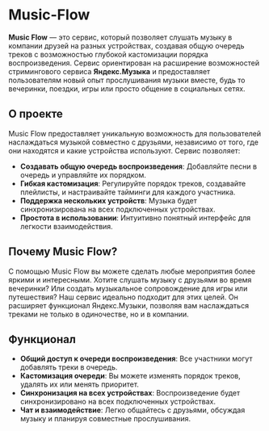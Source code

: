 # Music-Flow
**Music Flow** — это сервис, который позволяет слушать музыку в компании друзей на разных устройствах, создавая общую очередь треков с возможностью глубокой кастомизации порядка воспроизведения. Сервис ориентирован на расширение возможностей стримингового сервиса **Яндекс.Музыка** и предоставляет пользователям новый опыт прослушивания музыки вместе, будь то вечеринки, поездки, игры или просто общение в социальных сетях.

## О проекте

Music Flow предоставляет уникальную возможность для пользователей наслаждаться музыкой совместно с друзьями, независимо от того, где они находятся и какие устройства используют. Сервис позволяет:

- **Создавать общую очередь воспроизведения**: Добавляйте песни в очередь и управляйте их порядком.
- **Гибкая кастомизация**: Регулируйте порядок треков, создавайте плейлисты, и настраивайте тайминги для каждого участника.
- **Поддержка нескольких устройств**: Музыка будет синхронизирована на всех подключенных устройствах.
- **Простота в использовании**: Интуитивно понятный интерфейс для легкости взаимодействия.

## Почему Music Flow?

С помощью Music Flow вы можете сделать любые мероприятия более яркими и интересными. Хотите слушать музыку с друзьями во время вечеринки? Или создать музыкальное сопровождение для игры или путешествия? Наш сервис идеально подходит для этих целей. Он расширяет функционал Яндекс.Музыки, позволяя вам наслаждаться треками не только в одиночестве, но и в компании.

## Функционал

- **Общий доступ к очереди воспроизведения**: Все участники могут добавлять треки в очередь.
- **Кастомизация очереди**: Вы можете изменять порядок треков, удалять их или менять приоритет.
- **Синхронизация на всех устройствах**: Воспроизведение будет синхронизировано на всех подключенных устройствах.
- **Чат и взаимодействие**: Легко общайтесь с друзьями, обсуждая музыку и планируя совместные прослушивания.

